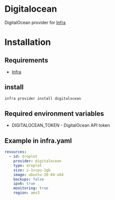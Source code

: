 # Digitalocean
DigitalOcean provider for [Infra](https://github.com/baswilson/infra)

# Installation
## Requirements
- [Infra](https://github.com/baswilson/infra)

## install
```bash
infra provider install digitalocean
```

## Required environment variables
- DIGITALOCEAN_TOKEN - DigitalOcean API token

## Example in infra.yaml
```yaml
resources:
  - id: droplet
    provider: digitalocean
    type: droplet
    size: s-1vcpu-1gb
    image: ubuntu-20-04-x64
    backups: false
    ipv6: true
    monitoring: true
    region: ams3
```